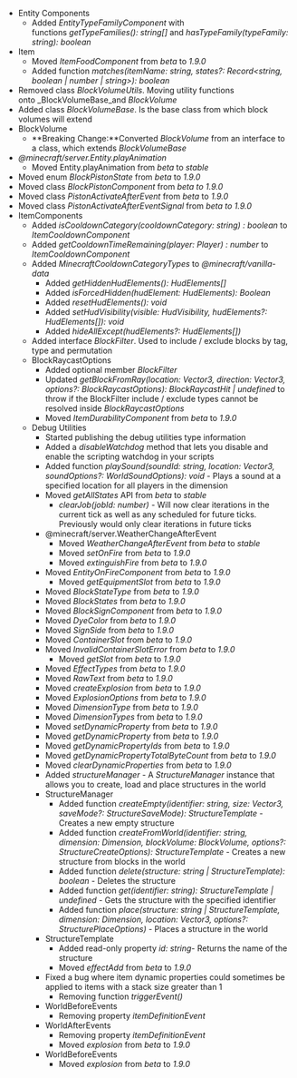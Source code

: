 

-   Entity Components
    -   Added _EntityTypeFamilyComponent_ with functions _getTypeFamilies(): string\[\]_ and _hasTypeFamily(typeFamily: string): boolean_
-   Item
    -   Moved _ItemFoodComponent_ from _beta_ to _1.9.0_
    -   Added function _matches(itemName: string, states?: Record\<string, boolean | number | string\>): boolean_
-   Removed class _BlockVolumeUtils_. Moving utility functions onto _BlockVolumeBase_and _BlockVolume_
-   Added class _BlockVolumeBase_. Is the base class from which block volumes will extend
-   BlockVolume
    -   **Breaking Change:**Converted _BlockVolume_ from an interface to a class, which extends _BlockVolumeBase_
-   _@minecraft/server.Entity.playAnimation_
    -   Moved Entity.playAnimation from _beta_ to _stable_
-   Moved enum _BlockPistonState_ from _beta_ to _1.9.0_
-   Moved class _BlockPistonComponent_ from _beta to 1.9.0_
-   Moved class _PistonActivateAfterEvent_ from _beta_ to _1.9.0_
-   Moved class _PistonActivateAfterEventSignal_ from _beta to 1.9.0_
-   ItemComponents
    -   Added _isCooldownCategory(cooldownCategory: string) : boolean_ to _ItemCooldownComponent_
    -   Added _getCooldownTimeRemaining(player: Player) : number_ to _ItemCooldownComponent_
    -   Added _MinecraftCooldownCategoryTypes_ to _@minecraft/vanilla-data_
        -   Added _getHiddenHudElements(): HudElements\[\]_
        -   Added _isForcedHidden(hudElement: HudElements): Boolean_
        -   Added _resetHudElements(): void_
        -   Added _setHudVisibility(visible: HudVisibility, hudElements?: HudElements\[\]): void_
        -   Added _hideAllExcept(hudElements?: HudElements\[\])_
    -   Added interface _BlockFilter_. Used to include / exclude blocks by tag, type and permutation
    -   BlockRaycastOptions
        -   Added optional member _BlockFilter_
        -   Updated _getBlockFromRay(location: Vector3, direction: Vector3, options?: BlockRaycastOptions): BlockRaycastHit | undefined_ to throw if the BlockFilter include / exclude types cannot be resolved inside _BlockRaycastOptions_
        -   Moved _ItemDurabilityComponent_ from _beta_ to _1.9.0_
    -   Debug Utilities
        -   Started publishing the debug utilities type information
        -   Added a _disableWatchdog_ method that lets you disable and enable the scripting watchdog in your scripts
        -   Added function _playSound(soundId: string, location: Vector3, soundOptions?: WorldSoundOptions): void_ - Plays a sound at a specified location for all players in the dimension
        -   Moved _getAllStates_ API from _beta_ to _stable_
            -   _clearJob(jobId: number)_ - Will now clear iterations in the current tick as well as any scheduled for future ticks. Previously would only clear iterations in future ticks
        -   @minecraft/server.WeatherChangeAfterEvent
            -   Moved _WeatherChangeAfterEvent_ from _beta_ to _stable_
            -   Moved _setOnFire_ from _beta_ to _1.9.0_
            -   Moved _extinguishFire_ from _beta_ to _1.9.0_
        -   Moved _EntityOnFireComponent_ from _beta_ to _1.9.0_
            -   Moved _getEquipmentSlot_ from _beta_ to _1.9.0_
        -   Moved _BlockStateType_ from _beta_ to _1.9.0_
        -   Moved _BlockStates_ from _beta_ to _1.9.0_
        -   Moved _BlockSignComponent_ from _beta_ to _1.9.0_
        -   Moved _DyeColor_ from _beta_ to _1.9.0_
        -   Moved _SignSide_ from _beta_ to _1.9.0_
        -   Moved _ContainerSlot_ from _beta_ to _1.9.0_
        -   Moved _InvalidContainerSlotError_ from _beta_ to _1.9.0_
            -   Moved _getSlot_ from _beta_ to _1.9.0_
        -   Moved _EffectTypes_ from _beta_ to _1.9.0_
        -   Moved _RawText_ from _beta_ to _1.9.0_
        -   Moved _createExplosion_ from _beta_ to _1.9.0_
        -   Moved _ExplosionOptions_ from _beta_ to _1.9.0_
        -   Moved _DimensionType_ from _beta_ to _1.9.0_
        -   Moved _DimensionTypes_ from _beta_ to _1.9.0_
        -   Moved _setDynamicProperty_ from _beta_ to _1.9.0_
        -   Moved _getDynamicProperty_ from _beta_ to _1.9.0_
        -   Moved _getDynamicPropertyIds_ from _beta_ to _1.9.0_
        -   Moved _getDynamicPropertyTotalByteCount_ from _beta_ to _1.9.0_
        -   Moved _clearDynamicProperties_ from _beta_ to _1.9.0_
        -   Added _structureManager_ \- A _StructureManager_ instance that allows you to create, load and place structures in the world
        -   StructureManager
            -   Added function _createEmpty(identifier: string, size: Vector3, saveMode?: StructureSaveMode): StructureTemplate_ \- Creates a new empty structure
            -   Added function _createFromWorld(identifier: string, dimension: Dimension, blockVolume: BlockVolume, options?: StructureCreateOptions): StructureTemplate_ \- Creates a new structure from blocks in the world
            -   Added function _delete(structure: string | StructureTemplate): boolean_ \- Deletes the structure
            -   Added function _get(identifier: string): StructureTemplate | undefined_ \- Gets the structure with the specified identifier
            -   Added function _place(structure: string | StructureTemplate, dimension: Dimension, location: Vector3, options?: StructurePlaceOptions)_ \- Places a structure in the world
        -   StructureTemplate
            -   Added read-only property _id: string_\- Returns the name of the structure
            -   Moved _effectAdd_ from _beta_ to _1.9.0_
        -   Fixed a bug where item dynamic properties could sometimes be applied to items with a stack size greater than 1
            -   Removing function _triggerEvent()_
        -   WorldBeforeEvents
            -   Removing property _itemDefinitionEvent_
        -   WorldAfterEvents
            -   Removing property _itemDefinitionEvent_
            -   Moved _explosion_ from _beta_ to _1.9.0_
        -   WorldBeforeEvents
            -   Moved _explosion_ from _beta_ to _1.9.0_


